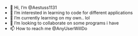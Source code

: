 - 👋 Hi, I’m @Aestuss1131
- 👀 I’m interested in learning to code for different applications
- 🌱 I’m currently learning on my own.. lol
- 💞️ I’m looking to collaborate on some programs i have
- 📫 How to reach me @AnyUserWillDo

<!---
Aestuss1131/Aestuss1131 is a ✨ special ✨ repository because its `README.md` (this file) appears on your GitHub profile.
You can click the Preview link to take a look at your changes.
--->
